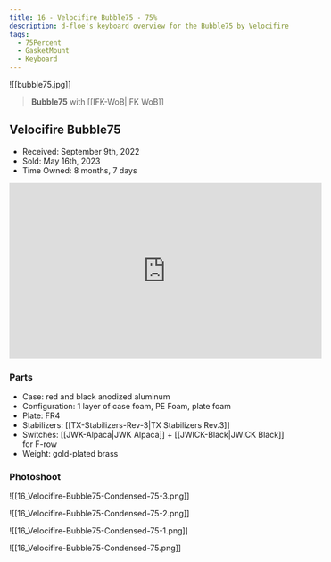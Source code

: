 ```yaml
---
title: 16 - Velocifire Bubble75 - 75%
description: d-floe's keyboard overview for the Bubble75 by Velocifire.
tags:
  - 75Percent
  - GasketMount
  - Keyboard
---
```


![[bubble75.jpg]]

> **Bubble75** with [[IFK-WoB|IFK WoB]]

## Velocifire Bubble75

- Received: September 9th, 2022
- Sold: May 16th, 2023
- Time Owned: 8 months, 7 days

<iframe width="560" height="315" src="https://www.youtube-nocookie.com/embed/4PirChnaY6A" title="YouTube video player" frameborder="0" allow="accelerometer; autoplay; clipboard-write; encrypted-media; gyroscope; picture-in-picture; web-share" allowfullscreen></iframe>

### Parts

- Case: red and black anodized aluminum
- Configuration: 1 layer of case foam, PE Foam, plate foam
- Plate: FR4
- Stabilizers: [[TX-Stabilizers-Rev-3|TX Stabilizers Rev.3]]
- Switches: [[JWK-Alpaca|JWK Alpaca]] + [[JWICK-Black|JWICK Black]] for F-row
- Weight: gold-plated brass

### Photoshoot

![[16_Velocifire-Bubble75-Condensed-75-3.png]]

![[16_Velocifire-Bubble75-Condensed-75-2.png]]

![[16_Velocifire-Bubble75-Condensed-75-1.png]]

![[16_Velocifire-Bubble75-Condensed-75.png]]
